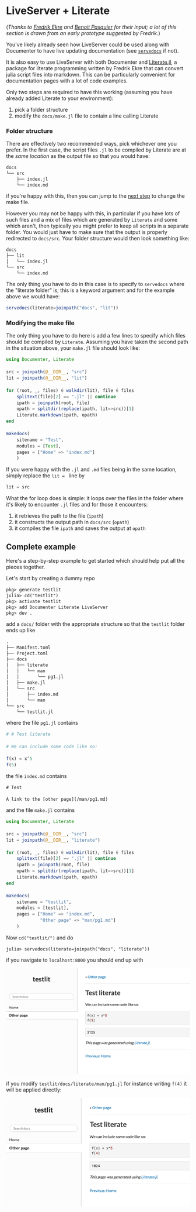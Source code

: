 # LiveServer + Literate

(_Thanks to [Fredrik Ekre](https://github.com/fredrikekre) and [Benoit Pasquier](https://github.com/briochemc) for their input; a lot of this section is drawn from an early prototype suggested by Fredrik._)

You've likely already seen how LiveServer could be used along with Documenter to have live updating documentation (see [`servedocs`](/man/functionalities/#servedocs-1) if not).

It is also easy to use LiveServer with both Documenter and [Literate.jl](https://github.com/fredrikekre/Literate.jl), a package for literate programming written by Fredrik Ekre that can convert julia script files into markdown.
This can be particularly convenient for documentation pages with a lot of code examples.

Only two steps are required to have this working (assuming you have already added Literate to your environment):

1. pick a folder structure
1. modify the `docs/make.jl` file to contain a line calling Literate

### Folder structure

There are effectively two recommended ways, pick whichever one you prefer.
In the first case, the script files `.jl` to be compiled by Literate are at the _same location_ as the output file so that you would have:

```
docs
└── src
    ├── index.jl
    └── index.md
```

if you're happy with this, then you can jump to the [next step](#Modifying-the-make-file-1) to change the make file.

However you may not be happy with this, in particular if you have lots of such files and a mix of files which are generated by `Literate` and some which aren't, then typically you might prefer to keep all scripts in a separate folder.
You would just have to make sure that the output is properly redirected to `docs/src`.
Your folder structure would then look something like:

```
docs
├── lit
│   └── index.jl
└── src
    └── index.md
```

The only thing you have to do in this case is to specify to `servedocs` where the "literate folder" is; this is a keyword argument and for the example above we would have:

```julia
servedocs(literate=joinpath("docs", "lit"))
```

### Modifying the make file

The only thing you have to do here is add a few lines to specify which files should be compiled by `Literate`.
Assuming you have taken the second path in the situation above, your `make.jl` file should look like:

```julia
using Documenter, Literate

src = joinpath(@__DIR__, "src")
lit = joinpath(@__DIR__, "lit")

for (root, _, files) ∈ walkdir(lit), file ∈ files
    splitext(file)[2] == ".jl" || continue
    ipath = joinpath(root, file)
    opath = splitdir(replace(ipath, lit=>src))[1]
    Literate.markdown(ipath, opath)
end

makedocs(
    sitename = "Test",
    modules = [Test],
    pages = ["Home" => "index.md"]
    )
```

If you were happy with the `.jl` and `.md` files being in the same location, simply replace the `lit = ` line by

```julia
lit = src
```

What the for loop does is simple: it loops over the files in the folder where it's likely to encounter `.jl` files and for those it encounters:

1. it retrieves the path to the file (`ipath`)
1. it constructs the output path in `docs/src` (`opath`)
1. it compiles the file `ipath` and saves the output at `opath`

## Complete example

Here's a step-by-step example to get started which should help put all the pieces together.

Let's start by creating a dummy repo

```julia-repl
pkg> generate testlit
julia> cd("testlit")
pkg> activate testlit
pkg> add Documenter Literate LiveServer
pkg> dev .
```

add a `docs/` folder with the appropriate structure so that the `testlit` folder ends up like

```
.
├── Manifest.toml
├── Project.toml
├── docs
│   ├── literate
│   │   └── man
│   │       └── pg1.jl
│   ├── make.jl
│   └── src
│       ├── index.md
│       └── man
└── src
    └── testlit.jl
```

where the file `pg1.jl` contains

```julia
# # Test literate

# We can include some code like so:

f(x) = x^5
f(5)
```

the file `index.md` contains

```
# Test

A link to the [other page](/man/pg1.md)
```

and the file `make.jl` contains

```julia
using Documenter, Literate

src = joinpath(@__DIR__, "src")
lit = joinpath(@__DIR__, "literate")

for (root, _, files) ∈ walkdir(lit), file ∈ files
    splitext(file)[2] == ".jl" || continue
    ipath = joinpath(root, file)
    opath = splitdir(replace(ipath, lit=>src))[1]
    Literate.markdown(ipath, opath)
end

makedocs(
    sitename = "testlit",
    modules = [testlit],
    pages = ["Home" => "index.md",
             "Other page" => "man/pg1.md"]
    )
```

Now `cd("testlit/")` and do

```julia-repl
julia> servedocs(literate=joinpath("docs", "literate"))
```

if you navigate to `localhost:8000` you should end up with

![](../assets/testlit.png)

if you modify `testlit/docs/literate/man/pg1.jl` for instance writing `f(4)` it will be applied directly:

![](../assets/testlit2.png)
